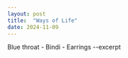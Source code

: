 ```yaml
---
layout: post
title:  "Ways of Life"
date: 2024-11-09
---
```


Blue throat - Bindi - Earrings
--excerpt
